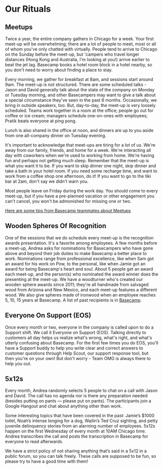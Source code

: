 # Our Rituals

## Meetups
Twice a year, the entire company gathers in Chicago for a week. Your first meet-up will be overwhelming; there are a lot of people to meet, most or all of whom you've only chatted with virtually. People tend to arrive to Chicago on the Sunday before the meet-up, but 'campers who travel longer distances (Hong Kong and Australia, I'm looking at you!) arrive earlier to beat the jet lag. Basecamp books a hotel room block in a hotel nearby, so you don't need to worry about finding a place to stay. 

Every morning, we gather for breakfast at 8am, and sessions start around 9am. The meet-up is not structured. There are some scheduled talks - Jason and David generally talk about the state of the company on Monday or Tuesday morning, and other Basecampers may want to give a talk about a special circumstance they've seen in the past 6 months. Occasionally, we bring in outside speakers, too. But, day-to-day, the meet-up is very loosely scheduled. Teams work together in a room at the office; people go out for coffee or ice cream; managers schedule one-on-ones with employees; Pratik beats everyone at ping pong. 

Lunch is also shared in the office at noon, and dinners are up to you aside from one all-company dinner on Tuesday evening.

It's important to acknowledge that meet-ups are tiring for a lot of us. We're away from our family, friends, and home for a week. We're interacting all day with coworkers when we're used to working from home. We're having fun and perhaps not getting much sleep. Remember that the meet-up is what you want it to be. If you want to skip dinner one night, skip dinner and take a bath in your hotel room. If you need some recharge time, and want to work from a coffee shop one afternoon, do it! If you want to go to the tiki bar at 2am, don't say we didn't warn you.

Most people leave on Friday during the work day. You should come to every meet-up, but if you have a pre-planned vacation or other engagement you can't cancel, you won't be admonished for missing one or two.

[Here are some tips from Basecamp teammates about Meetups](https://3.basecamp.com/2914079/buckets/34/messages/185772672)

## Wooden Spheres Of Recognition
One of the sessions that we do schedule every meet-up is the recognition awards presentation. It's a favorite among employees. A few months before a meet-up, Andrea asks for nominations for Basecampers who have gone above and beyond their job duties to make Basecamp a better place to work. Nominations range from professional excellence, like when Sam got an award for his work on Pow, to the personal, like when Jamie got an award for being Basecamp's heart and soul. About 5 people get an award each meet-up, and the person(s) who nominated the award winner does the presenting at the meet-up. We have a woodturner who's created our wooden sphere awards since 2011; they're all handmade from salvaged wood from Arizona and New Mexico, and each meet-up features a different wood. We also give spheres made of ironwood when an employee reaches 5, 10, 15 years at Basecamp. A list of past recipients is in [Basecamp](https://3.basecamp.com/2914079/buckets/34/documents/16145).

## Everyone On Support (EOS)
Once every month or two, everyone in the company is called upon to do a Support shift. We call it Everyone on Support (EOS). Talking directly to customers all day helps us realize what's wrong, what's right, and what's utterly confusing about Basecamp. For the first few times you do EOS, you'll have a Support buddy to help you write clear and correct answers to customer questions through Help Scout, our support response tool, but then you're on your own! But don't worry - Team OMG is always there to help you out.

## 5x12s
Every month, Andrea randomly selects 5 people to chat on a call with Jason and David. The call has no agenda nor is there any preparation needed (besides putting on pants — please put on pants). The participants join a Google Hangout and chat about anything other than work. 

Some interesting topics that have been covered in the past: Jamie’s $1000 toilet, Noah’s intense longing for a dog, Wailin’s Ted Cruz sighting, and petty juvenile delinquency stories from an alarming number of employees. 5x12s happen on the first Wednesday of every month at 10AM Chicago time. Andrea transcribes the call and posts the transcription in Basecamp for everyone to read afterwards. 

We have a strict policy of not sharing anything that’s said in a 5x12 in a public forum, so you can talk freely. These calls are supposed to be fun, so please try to have a good time with them!

